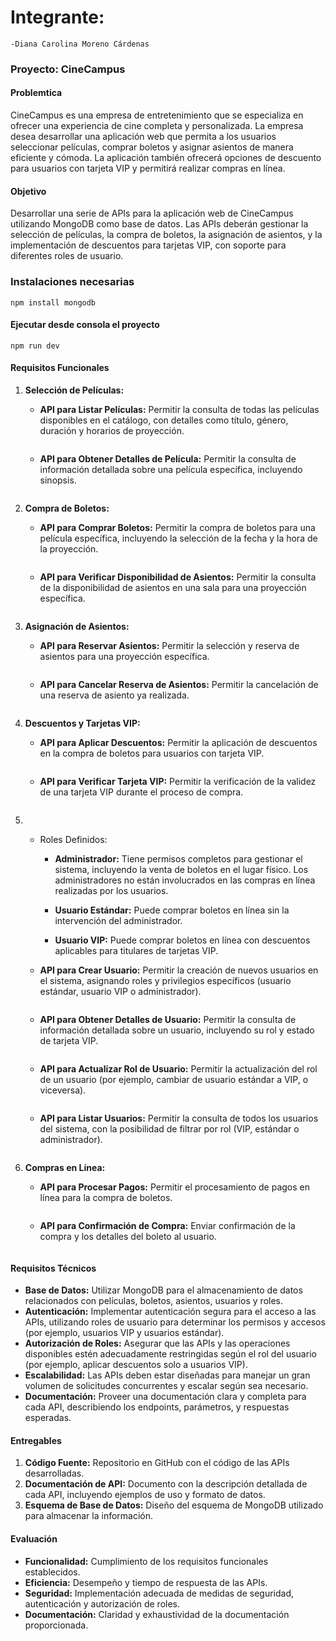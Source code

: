 # Integrante:

```
-Diana Carolina Moreno Cárdenas
```

### Proyecto: CineCampus

#### Problemtica

CineCampus es una empresa de entretenimiento que se especializa en ofrecer una experiencia de cine completa y personalizada. La empresa desea desarrollar una aplicación web que permita a los usuarios seleccionar películas, comprar boletos y asignar asientos de manera eficiente y cómoda. La aplicación también ofrecerá opciones de descuento para usuarios con tarjeta VIP y permitirá realizar compras en línea.

#### Objetivo

Desarrollar una serie de APIs para la aplicación web de CineCampus utilizando MongoDB como base de datos. Las APIs deberán gestionar la selección de películas, la compra de boletos, la asignación de asientos, y la implementación de descuentos para tarjetas VIP, con soporte para diferentes roles de usuario.



### Instalaciones necesarias

```
npm install mongodb
```



#### Ejecutar desde consola el proyecto

```
npm run dev
```



#### Requisitos Funcionales

1. **Selección de Películas:**
   - **API para Listar Películas:** Permitir la consulta de todas las películas disponibles en el catálogo, con detalles como título, género, duración y horarios de proyección.
   
     ```
     
     ```
   
     
   
   - **API para Obtener Detalles de Película:** Permitir la consulta de información detallada sobre una película específica, incluyendo sinopsis.
   
     ```
     
     ```
   
     
   
2. **Compra de Boletos:**
   - **API para Comprar Boletos:** Permitir la compra de boletos para una película específica, incluyendo la selección de la fecha y la hora de la proyección.
   
     ```
     
     ```
   
     
   
   - **API para Verificar Disponibilidad de Asientos:** Permitir la consulta de la disponibilidad de asientos en una sala para una proyección específica.
   
     ```
     
     ```
   
     
   
3. **Asignación de Asientos:**
   - **API para Reservar Asientos:** Permitir la selección y reserva de asientos para una proyección específica.
   
     ```
     
     ```
   
     
   
   - **API para Cancelar Reserva de Asientos:** Permitir la cancelación de una reserva de asiento ya realizada.
   
     ```
     
     ```
   
     
   
4. **Descuentos y Tarjetas VIP:**
   - **API para Aplicar Descuentos:** Permitir la aplicación de descuentos en la compra de boletos para usuarios con tarjeta VIP.
   
     ```
     
     ```
   
     
   
   - **API para Verificar Tarjeta VIP:** Permitir la verificación de la validez de una tarjeta VIP durante el proceso de compra.
   
     ```
     
     ```
   
     
   
5. - Roles Definidos:
     - **Administrador:** Tiene permisos completos para gestionar el sistema, incluyendo la venta de boletos en el lugar físico. Los administradores no están involucrados en las compras en línea realizadas por los usuarios.
     
     - **Usuario Estándar:** Puede comprar boletos en línea sin la intervención del administrador.
     
     - **Usuario VIP:** Puede comprar boletos en línea con descuentos aplicables para titulares de tarjetas VIP.
     
       
     
   - **API para Crear Usuario:** Permitir la creación de nuevos usuarios en el sistema, asignando roles y privilegios específicos (usuario estándar, usuario VIP o administrador).
   
     ```
     
     ```
   
     
   
   - **API para Obtener Detalles de Usuario:** Permitir la consulta de información detallada sobre un usuario, incluyendo su rol y estado de tarjeta VIP.
   
     ```
     
     ```
   
     
   
   - **API para Actualizar Rol de Usuario:** Permitir la actualización del rol de un usuario (por ejemplo, cambiar de usuario estándar a VIP, o viceversa).
   
     ```
     
     ```
   
     
   
   - **API para Listar Usuarios:** Permitir la consulta de todos los usuarios del sistema, con la posibilidad de filtrar por rol (VIP, estándar o administrador).
   
     ```
     
     ```
   
     
   
6. **Compras en Línea:**
   - **API para Procesar Pagos:** Permitir el procesamiento de pagos en línea para la compra de boletos.
   
     ```
     
     ```
   
     
   
   - **API para Confirmación de Compra:** Enviar confirmación de la compra y los detalles del boleto al usuario.
   
     ```
     
     ```
   
     

#### Requisitos Técnicos

- **Base de Datos:** Utilizar MongoDB para el almacenamiento de datos relacionados con películas, boletos, asientos, usuarios y roles.
- **Autenticación:** Implementar autenticación segura para el acceso a las APIs, utilizando roles de usuario para determinar los permisos y accesos (por ejemplo, usuarios VIP y usuarios estándar).
- **Autorización de Roles:** Asegurar que las APIs y las operaciones disponibles estén adecuadamente restringidas según el rol del usuario (por ejemplo, aplicar descuentos solo a usuarios VIP).
- **Escalabilidad:** Las APIs deben estar diseñadas para manejar un gran volumen de solicitudes concurrentes y escalar según sea necesario.
- **Documentación:** Proveer una documentación clara y completa para cada API, describiendo los endpoints, parámetros, y respuestas esperadas.

#### Entregables

1. **Código Fuente:** Repositorio en GitHub con el código de las APIs desarrolladas.
2. **Documentación de API:** Documento con la descripción detallada de cada API, incluyendo ejemplos de uso y formato de datos.
3. **Esquema de Base de Datos:** Diseño del esquema de MongoDB utilizado para almacenar la información.

#### Evaluación

- **Funcionalidad:** Cumplimiento de los requisitos funcionales establecidos.
- **Eficiencia:** Desempeño y tiempo de respuesta de las APIs.
- **Seguridad:** Implementación adecuada de medidas de seguridad, autenticación y autorización de roles.
- **Documentación:** Claridad y exhaustividad de la documentación proporcionada.